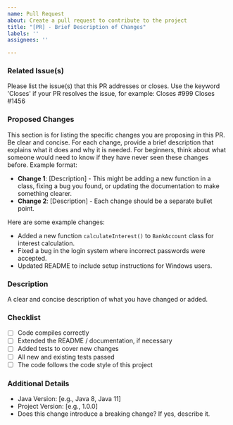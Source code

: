 ```yaml
---
name: Pull Request
about: Create a pull request to contribute to the project
title: "[PR] - Brief Description of Changes"
labels: ''
assignees: ''

---
```


### Related Issue(s)
Please list the issue(s) that this PR addresses or closes.
Use the keyword 'Closes' if your PR resolves the issue, for example:
Closes #999
Closes #1456

### Proposed Changes
 This section is for listing the specific changes you are proposing in this PR. Be clear and concise. For each change, provide a brief description that explains what it does and why it is needed. For beginners, think about what someone would need to know if they have never seen these changes before. Example format:

- **Change 1**: [Description] - This might be adding a new function in a class, fixing a bug you found, or updating the documentation to make something clearer.
- **Change 2**: [Description] - Each change should be a separate bullet point.

Here are some example changes:
- Added a new function `calculateInterest()` to `BankAccount` class for interest calculation.
- Fixed a bug in the login system where incorrect passwords were accepted.
- Updated README to include setup instructions for Windows users.



### Description
A clear and concise description of what you have changed or added.

### Checklist
- [ ] Code compiles correctly
- [ ] Extended the README / documentation, if necessary
- [ ] Added tests to cover new changes
- [ ] All new and existing tests passed
- [ ] The code follows the code style of this project

### Additional Details
- Java Version: [e.g., Java 8, Java 11]
- Project Version: [e.g., 1.0.0]
- Does this change introduce a breaking change? If yes, describe it.